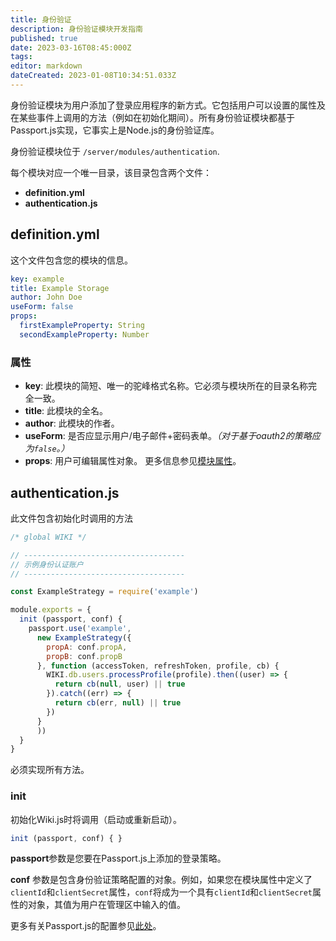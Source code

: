 ```yaml
---
title: 身份验证
description: 身份验证模块开发指南
published: true
date: 2023-03-16T08:45:000Z
tags: 
editor: markdown
dateCreated: 2023-01-08T10:34:51.033Z
---
```


身份验证模块为用户添加了登录应用程序的新方式。它包括用户可以设置的属性及在某些事件上调用的方法（例如在初始化期间）。所有身份验证模块都基于Passport.js实现，它事实上是Node.js的身份验证库。

身份验证模块位于 `/server/modules/authentication`.

每个模块对应一个唯一目录，该目录包含两个文件：

* **definition.yml**
* **authentication.js**

## definition.yml

这个文件包含您的模块的信息。
```yaml
key: example
title: Example Storage
author: John Doe
useForm: false
props:
  firstExampleProperty: String
  secondExampleProperty: Number
```

### 属性

* **key**: 此模块的简短、唯一的驼峰格式名称。它必须与模块所在的目录名称完全一致。
* **title**: 此模块的全名。
* **author**: 此模块的作者。
* **useForm**: 是否应显示用户/电子邮件+密码表单。_（对于基于oauth2的策略应为`false`。）_ 
* **props**: 用户可编辑属性对象。 更多信息参见[模块属性](/dev/module-properties)。

## authentication.js

此文件包含初始化时调用的方法

```js
/* global WIKI */

// ------------------------------------
// 示例身份认证账户
// ------------------------------------

const ExampleStrategy = require('example')

module.exports = {
  init (passport, conf) {
    passport.use('example',
      new ExampleStrategy({
        propA: conf.propA,
        propB: conf.propB
      }, function (accessToken, refreshToken, profile, cb) {
        WIKI.db.users.processProfile(profile).then((user) => {
          return cb(null, user) || true
        }).catch((err) => {
          return cb(err, null) || true
        })
      }
      ))
  }
}
```

 必须实现所有方法。

### init

 初始化Wiki.js时将调用（启动或重新启动）。

```javascript
init (passport, conf) { }
```

**passport**参数是您要在Passport.js上添加的登录策略。

**conf** 参数是包含身份验证策略配置的对象。例如，如果您在模块属性中定义了`clientId`和`clientSecret`属性，`conf`将成为一个具有`clientId`和`clientSecret`属性的对象，其值为用户在管理区中输入的值。 

更多有关Passport.js的配置参见[此处](http://www.passportjs.org/docs/configure/)。
